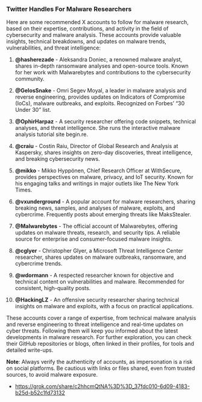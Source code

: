 ### Twitter Handles For Malware Researchers

Here are some recommended X accounts to follow for malware research, based on their expertise, contributions, and activity in the field of cybersecurity and malware analysis. These accounts provide valuable insights, technical breakdowns, and updates on malware trends, vulnerabilities, and threat intelligence:

1. **@hasherezade** - Aleksandra Doniec, a renowned malware analyst, shares in-depth ransomware analyses and open-source tools. Known for her work with Malwarebytes and contributions to the cybersecurity community.[](https://www.esecurityplanet.com/trends/twitter-cybersecurity/)[](https://securityscorecard.com/blog/top-15-cyber-security-twitter-accounts-to-follow-in-2020)

2. **@GelosSnake** - Omri Segev Moyal, a leader in malware analysis and reverse engineering, provides updates on Indicators of Compromise (IoCs), malware outbreaks, and exploits. Recognized on Forbes’ “30 Under 30” list.[](https://www.sentinelone.com/blog/21-cybersecurity-twitter-accounts-you-should-follow/)[](https://securityscorecard.com/blog/top-15-cyber-security-twitter-accounts-to-follow-in-2020)

3. **@OphirHarpaz** - A security researcher offering code snippets, technical analyses, and threat intelligence. She runs the interactive malware analysis tutorial site begin.re.[](https://www.sentinelone.com/blog/21-cybersecurity-twitter-accounts-you-should-follow/)[](https://securityscorecard.com/blog/top-15-cyber-security-twitter-accounts-to-follow-in-2020)

4. **@craiu** - Costin Raiu, Director of Global Research and Analysis at Kaspersky, shares insights on zero-day discoveries, threat intelligence, and breaking cybersecurity news.[](https://www.sentinelone.com/blog/21-cybersecurity-twitter-accounts-you-should-follow/)[](https://www.sentinelone.com/blog/22-cybersecurity-twitter-accounts-you-should-follow-in-2022/)

5. **@mikko** - Mikko Hyppönen, Chief Research Officer at WithSecure, provides perspectives on malware, privacy, and IoT security. Known for his engaging talks and writings in major outlets like The New York Times.[](https://www.esecurityplanet.com/trends/twitter-cybersecurity/)[](https://analyticsindiamag.com/ai-trends/7-cybersecurity-experts-you-should-follow-on-twitter/)

6. **@vxunderground** - A popular account for malware researchers, sharing breaking news, samples, and analyses of malware, exploits, and cybercrime. Frequently posts about emerging threats like MaksStealer.

7. **@Malwarebytes** - The official account of Malwarebytes, offering updates on malware threats, research, and security tips. A reliable source for enterprise and consumer-focused malware insights.

8. **@cglyer** - Christopher Glyer, a Microsoft Threat Intelligence Center researcher, shares updates on malware outbreaks, ransomware, and cybercrime trends.[](https://www.sentinelone.com/blog/22-cybersecurity-twitter-accounts-you-should-follow-in-2022/)

9. **@wdormann** - A respected researcher known for objective and technical content on vulnerabilities and malware. Recommended for consistent, high-quality posts.

10. **@HackingLZ** - An offensive security researcher sharing technical insights on malware and exploits, with a focus on practical applications.

These accounts cover a range of expertise, from technical malware analysis and reverse engineering to threat intelligence and real-time updates on cyber threats. Following them will keep you informed about the latest developments in malware research. For further exploration, you can check their GitHub repositories or blogs, often linked in their profiles, for tools and detailed write-ups.[](https://www.sentinelone.com/blog/21-cybersecurity-twitter-accounts-you-should-follow/)[](https://www.sentinelone.com/blog/22-cybersecurity-twitter-accounts-you-should-follow-in-2022/)[](https://www.esecurityplanet.com/trends/twitter-cybersecurity/)

**Note**: Always verify the authenticity of accounts, as impersonation is a risk on social platforms. Be cautious with links or files shared, even from trusted sources, to avoid malware exposure.[](https://www.enigmasoftware.com/top-6-crucial-tips-to-avoid-malware-via-twitter/)[](https://www.tweeteraser.com/resources/virus-on-twitter/)

- https://grok.com/share/c2hhcmQtNA%3D%3D_37fdc010-6d09-4183-b25d-b52c1fd73132
